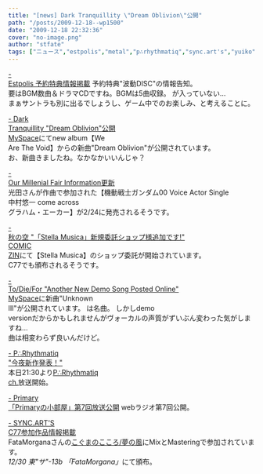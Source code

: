 ```yaml
---
title: "[news] Dark Tranquillity \"Dream Oblivion\"公開"
path: "/posts/2009-12-18--wp1500"
date: "2009-12-18 22:32:36"
cover: "no-image.png"
author: "stfate"
tags: ["ニュース","estpolis","metal","p∴rhythmatiq","sync.art's","yuiko","三澤秋","光田康典"]
---
```


<style type="text/css">
<!--
p {white-space: pre-wrap};
-->
</style>

<a  href="http://www.square-enix.co.jp/est/" target="_blank">- Estpolis 予約特典情報掲載</a>
予約特典"波動DISC"の情報告知。
要はBGM数曲＆ドラマCDですね。BGMは5曲収録。
が入っていない…
まぁサントラも別に出るでしょうし、ゲーム中でのお楽しみ、と考えることに。

<a  href="http://www.myspace.com/dtofficial" target="_blank">- Dark Tranquillity "Dream Oblivion"公開</a>
<a href="http://www.myspace.com/dtofficial">MySpace</a>にてnew album【We Are The Void】からの新曲"Dream Oblivion"が公開されています。
お、新曲きましたね。なかなかいいんじゃ？

<a  href="http://www.procyon-studio.com/info/info.html" target="_blank">- Our Millenial Fair Information更新</a>
光田さんが作曲で参加された【機動戦士ガンダム00 Voice Actor Single 中村悠一 come across グラハム・エーカー】が2/24に発売されるそうです。

<a  href="http://akisorablog.blog122.fc2.com/" target="_blank">- 秋の空 "「Stella Musica」新規委託ショップ様追加です!"</a>
<a href="http://shop.comiczin.jp/products/detail.php?product_id=3930">COMIC ZIN</a>にて【Stella Musica】のショップ委託が開始されています。
C77でも頒布されるそうです。

<a  href="http://www.metalfromfinland.com/news/2009-12-18_13:43/todiefor_another_new_demo_song_posted_online" target="_blank">- To/Die/For "Another New Demo Song Posted Online"</a>
<a href="http://www.myspace.com/tdfrocks">MySpace</a>に新曲"Unknown III"が公開されています。
 は名曲。
しかしdemo versionだからかもしれませんがヴォーカルの声質がずいぶん変わった気がしますね…
曲は相変わらず良いんだけど。

<a  href="http://prq.blog44.fc2.com/" target="_blank">- P∴Rhythmatiq "今夜新作発表！"</a>
本日21:30より<a href="http://www.ustream.tv/channel/P-Rhythmatiq">P∴Rhythmatiq ch.</a>放送開始。

<a  href="http://primary-yuiko.com/" target="_blank">- Primary 「Primaryの小部屋」第7回放送公開</a>
webラジオ第7回公開。

<a  href="http://syncarts.jp/" target="_blank">- SYNC.ART'S C77参加作品情報掲載</a>
FataMorganaさんの<a href="http://fatamorgana.jp/cd/0003/">こぐまのこころ/夢の風</a>にMixとMasteringで参加されています。
<em>12/30 東"サ"-13b 「FataMorgana」</em>にて頒布。